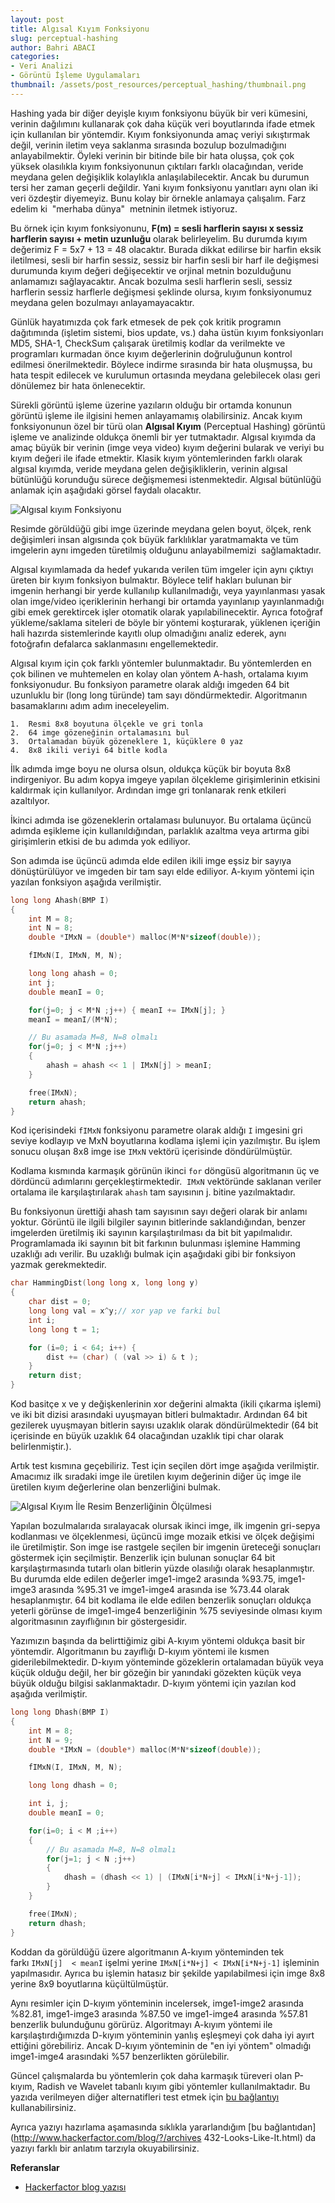 ```yaml
---
layout: post
title: Algısal Kıyım Fonksiyonu
slug: perceptual-hashing
author: Bahri ABACI
categories:
- Veri Analizi
- Görüntü İşleme Uygulamaları
thumbnail: /assets/post_resources/perceptual_hashing/thumbnail.png
---
```


Hashing yada bir diğer deyişle kıyım fonksiyonu büyük bir veri kümesini, verinin dağılımını kullanarak çok daha küçük veri boyutlarında ifade etmek için kullanılan bir yöntemdir. Kıyım fonksiyonunda amaç veriyi sıkıştırmak değil, verinin iletim veya saklanma sırasında bozulup bozulmadığını anlayabilmektir. Öyleki verinin bir bitinde bile bir hata oluşsa, çok çok yüksek olasılıkla kıyım fonksiyonunun çıktıları farklı olacağından, veride meydana gelen değişiklik kolaylıkla anlaşılabilecektir. Ancak bu durumun tersi her zaman geçerli değildir. Yani kıyım fonksiyonu yanıtları aynı olan iki veri özdeştir diyemeyiz. Bunu kolay bir örnekle anlamaya çalışalım. Farz edelim ki  "merhaba dünya"  metninin iletmek istiyoruz.  

<!--more-->
  
Bu örnek için kıyım fonksiyonunu, **F(m) = sesli harflerin sayısı x sessiz harflerin sayısı + metin uzunluğu** olarak belirleyelim. Bu durumda kıyım değerimiz F = 5x7 + 13 = 48 olacaktır. Burada dikkat edilirse bir harfin eksik iletilmesi, sesli bir harfin sessiz, sessiz bir harfin sesli bir harf ile değişmesi durumunda kıyım değeri değişecektir ve orjinal metnin bozulduğunu anlamamızı sağlayacaktır. Ancak bozulma sesli harflerin sesli, sessiz harflerin sessiz harflerle değişmesi şeklinde olursa, kıyım fonksiyonumuz meydana gelen bozulmayı anlayamayacaktır. 

Günlük hayatımızda çok fark etmesek de pek çok kritik programın dağıtımında (işletim sistemi, bios update, vs.) daha üstün kıyım
fonksiyonları MD5, SHA-1, CheckSum çalışarak üretilmiş kodlar da verilmekte ve programları kurmadan önce kıyım değerlerinin doğruluğunun kontrol edilmesi önerilmektedir. Böylece indirme sırasında bir hata oluşmuşsa, bu hata tespit edilecek ve kurulumun ortasında meydana gelebilecek olası geri dönülemez bir hata önlenecektir.

Sürekli görüntü işleme üzerine yazıların olduğu bir ortamda konunun görüntü işleme ile ilgisini hemen anlayamamış olabilirsiniz. Ancak kıyım fonksiyonunun özel bir türü olan **Algısal Kıyım** (Perceptual Hashing) görüntü işleme ve analizinde oldukça önemli bir yer tutmaktadır. Algısal kıyımda da amaç büyük bir verinin (imge veya video) kıyım değerini bularak ve veriyi bu kıyım değeri ile ifade etmektir. Klasik kıyım yöntemlerinden farklı olarak algısal kıyımda, veride meydana gelen değişikliklerin, verinin algısal bütünlüğü korunduğu sürece değişmemesi istenmektedir. Algısal bütünlüğü anlamak için aşağıdaki görsel faydalı olacaktır.

![Algısal kıyım Fonksiyonu][perceptual_hashing]

Resimde görüldüğü gibi imge üzerinde meydana gelen boyut, ölçek, renk değişimleri insan algısında çok büyük farklılıklar yaratmamakta ve tüm imgelerin aynı imgeden türetilmiş olduğunu anlayabilmemizi  sağlamaktadır.  
  
Algısal kıyımlamada da hedef yukarıda verilen tüm imgeler için aynı çıktıyı üreten bir kıyım fonksiyon bulmaktır. Böylece telif hakları bulunan bir imgenin herhangi bir yerde kullanılıp kullanılmadığı, veya yayınlanması yasak olan imge/video içeriklerinin herhangi bir ortamda yayınlanıp yayınlanmadığı gibi emek gerektircek işler otomatik olarak yapılabilinecektir. Ayrıca fotoğraf yükleme/saklama siteleri de böyle bir yöntemi koşturarak, yüklenen içeriğin hali hazırda sistemlerinde kayıtlı olup olmadığını analiz ederek, aynı fotoğrafın defalarca saklanmasını engellemektedir.  
  
Algısal kıyım için çok farklı yöntemler bulunmaktadır. Bu yöntemlerden en çok bilinen ve muhtemelen en kolay olan yöntem A-hash, ortalama kıyım fonksiyonudur. Bu fonksiyon parametre olarak aldığı imgeden 64 bit uzunluklu bir (long long türünde) tam sayı döndürmektedir. Algoritmanın basamaklarını adım adım ineceleyelim.  
  

    1.  Resmi 8x8 boyutuna ölçekle ve gri tonla
    2.  64 imge gözeneğinin ortalamasını bul
    3.  Ortalamadan büyük gözeneklere 1, küçüklere 0 yaz
    4.  8x8 ikili veriyi 64 bitle kodla

  
İlk adımda imge boyu ne olursa olsun, oldukça küçük bir boyuta 8x8 indirgeniyor. Bu adım kopya imgeye yapılan ölçekleme girişimlerinin
etkisini kaldırmak için kullanılyor. Ardından imge gri tonlanarak renk etkileri azaltılyor.  
  
İkinci adımda ise gözeneklerin ortalaması bulunuyor. Bu ortalama üçüncü adımda eşikleme için kullanıldığından, parlaklık azaltma veya artırma gibi girişimlerin etkisi de bu adımda yok ediliyor.  
  
Son adımda ise üçüncü adımda elde edilen ikili imge eşsiz bir sayıya dönüştürülüyor ve imgeden bir tam sayı elde ediliyor. A-kıyım yöntemi için yazılan fonksiyon aşağıda verilmiştir.

```c
long long Ahash(BMP I) 
{
    int M = 8;
    int N = 8;
    double *IMxN = (double*) malloc(M*N*sizeof(double));

    fIMxN(I, IMxN, M, N);

    long long ahash = 0;
    int j;
    double meanI = 0;

    for(j=0; j < M*N ;j++) { meanI += IMxN[j]; }
    meanI = meanI/(M*N);

    // Bu asamada M=8, N=8 olmalı
    for(j=0; j < M*N ;j++) 
    {
        ahash = ahash << 1 | IMxN[j] > meanI;
    }

    free(IMxN);
    return ahash;
}
```

Kod içerisindeki `fIMxN` fonksiyonu parametre olarak aldığı `I` imgesini gri seviye kodlayıp ve MxN boyutlarına kodlama işlemi için yazılmıştır. Bu işlem sonucu oluşan 8x8 imge ise `IMxN` vektörü içerisinde döndürülmüştür.  
  
Kodlama kısmında karmaşık görünün ikinci `for` döngüsü algoritmanın üç ve dördüncü adımlarını gerçekleştirmektedir.  `IMxN` vektöründe saklanan veriler ortalama ile karşılaştırılarak `ahash` tam sayısının j. bitine yazılmaktadır.  
  
Bu fonksiyonun ürettiği ahash tam sayısının sayı değeri olarak bir anlamı yoktur. Görüntü ile ilgili bilgiler sayının bitlerinde saklandığından, benzer imgelerden üretilmiş iki sayının karşılaştırılması da bit bit yapılmalıdır. Programlamada iki sayının bit bit farkının bulunması işlemine Hamming uzaklığı adı verilir. Bu uzaklığı bulmak için aşağıdaki gibi bir fonksiyon yazmak gerekmektedir.

```c
char HammingDist(long long x, long long y)
{
    char dist = 0;
    long long val = x^y;// xor yap ve farki bul
    int i;
    long long t = 1;

    for (i=0; i < 64; i++) {
        dist += (char) ( (val >> i) & t );
    }
    return dist;
}
```

Kod basitçe x ve y değişkenlerinin xor değerini almakta (ikili çıkarma işlemi) ve iki bit dizisi arasındaki uyuşmayan bitleri bulmaktadır. Ardından 64 bit gezilerek uyuşmayan bitlerin sayısı uzaklık olarak döndürülmektedir (64 bit içerisinde en büyük uzaklık 64 olacağından uzaklık tipi char olarak belirlenmiştir.).
  
Artık test kısmına geçebiliriz. Test için seçilen dört imge aşağıda verilmiştir. Amacımız ilk sıradaki imge ile üretilen kıyım değerinin diğer üç imge ile üretilen kıyım değerlerine olan benzerliğini bulmak.  
  
![Algısal Kıyım İle Resim Benzerliğinin Ölçülmesi][sample]
  
Yapılan bozulmalarıda sıralayacak olursak ikinci imge, ilk imgenin gri-sepya kodlanması ve ölçeklenmesi, üçüncü imge mozaik etkisi ve ölçek değişimi ile üretilmiştir. Son imge ise rastgele seçilen bir imgenin üreteceği sonuçları göstermek için seçilmiştir. Benzerlik için bulunan sonuçlar 64 bit karşılaştırmasında tutarlı olan bitlerin yüzde olasılığı olarak hesaplanmıştır. Bu durumda elde edilen değerler imge1-imge2 arasında %93.75, imge1-imge3 arasında %95.31 ve imge1-imge4 arasında ise %73.44 olarak hesaplanmıştır. 64 bit kodlama ile elde edilen benzerlik sonuçları oldukça yeterli görünse de imge1-imge4 benzerliğinin %75 seviyesinde olması kıyım algoritmasının zayıflığının bir göstergesidir.  
  
Yazımızın başında da belirttiğimiz gibi A-kıyım yöntemi oldukça basit bir yöntemdir. Algoritmanın bu zayıflığı D-kıyım yöntemi ile kısmen giderilebilmektedir. D-kıyım yönteminde gözeklerin ortalamadan büyük veya küçük olduğu değil, her bir gözeğin bir yanındaki gözekten küçük veya büyük olduğu bilgisi saklanmaktadır. D-kıyım yöntemi için yazılan kod aşağıda verilmiştir.

```c
long long Dhash(BMP I) 
{
    int M = 8;
    int N = 9;
    double *IMxN = (double*) malloc(M*N*sizeof(double));

    fIMxN(I, IMxN, M, N);

    long long dhash = 0;

    int i, j;
    double meanI = 0;

    for(i=0; i < M ;i++) 
    {
        // Bu asamada M=8, N=8 olmalı
        for(j=1; j < N ;j++) 
        {
            dhash = (dhash << 1) | (IMxN[i*N+j] < IMxN[i*N+j-1]);
        }
    }

    free(IMxN);
    return dhash;
}
```

Koddan da görüldüğü üzere algoritmanın A-kıyım yönteminden tek farkı `IMxN[j]  < meanI` işelmi yerine `IMxN[i*N+j] < IMxN[i*N+j-1]` işleminin yapılmasıdır. Ayrıca bu işlemin hatasız bir şekilde yapılabilmesi için imge 8x8 yerine 8x9 boyutlarına küçültülmüştür.  
  
Aynı resimler için D-kıyım yönteminin incelersek, imge1-imge2 arasında %82.81, imge1-imge3 arasında %87.50 ve imge1-imge4 arasında %57.81 benzerlik bulunduğunu görürüz. Algoritmayı A-kıyım yöntemi ile karşılaştırdığımızda D-kıyım yönteminin yanlış eşleşmeyi çok daha iyi ayırt ettiğini görebiliriz. Ancak D-kıyım yönteminin de "en iyi yöntem" olmadığı imge1-imge4 arasındaki %57 benzerlikten görülebilir.  
  
  
Güncel çalışmalarda bu yöntemlerin çok daha karmaşık türeveri olan P-kıyım, Radish ve Wavelet tabanlı kıyım gibi yöntemler kullanılmaktadır. Bu yazıda verilmeyen diğer alternatifleri test etmek için [bu bağlantıyı](http://www.phash.org/demo/) kullanabilirsiniz.  
  
Ayrıca yazıyı hazırlama aşamasında sıklıkla yararlandığım [bu bağlantıdan](http://www.hackerfactor.com/blog/?/archives 432-Looks-Like-It.html) da yazıyı farklı bir anlatım tarzıyla okuyabilirsiniz.  
  
**Referanslar**
* [Hackerfactor blog yazısı](http://www.hackerfactor.com/blog/?/archives/432-Looks-Like-It.html)

[RESOURCES]: # (List of the resources used by the blog post)
[perceptual_hashing]: /assets/post_resources/perceptual_hashing/algisal_kiyim.png
[sample]: /assets/post_resources/perceptual_hashing/kiyim_test.png